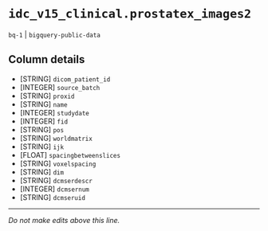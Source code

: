 # `idc_v15_clinical.prostatex_images2`
`bq-1` | `bigquery-public-data`

## Column details
* [STRING]    `dicom_patient_id`
* [INTEGER]   `source_batch`
* [STRING]    `proxid`
* [STRING]    `name`
* [INTEGER]   `studydate`
* [INTEGER]   `fid`
* [STRING]    `pos`
* [STRING]    `worldmatrix`
* [STRING]    `ijk`
* [FLOAT]     `spacingbetweenslices`
* [STRING]    `voxelspacing`
* [STRING]    `dim`
* [STRING]    `dcmserdescr`
* [INTEGER]   `dcmsernum`
* [STRING]    `dcmseruid`

-------------------------------------------------------------------------------
*Do not make edits above this line.*
